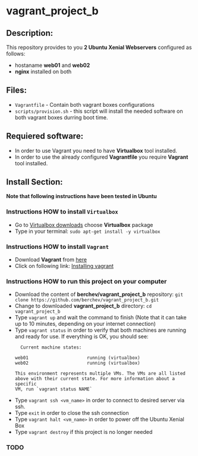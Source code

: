 # vagrant_project_b

## Description:
This repository provides to you **2 Ubuntu Xenial Webservers** configured as follows:
- hostaname **web01** and **web02**
- **nginx** installed on both

## Files:
- `Vagrantfile` - Contain both vagrant boxes configurations
- `scripts/provision.sh` - this script will install the needed software on both vagrant boxes durring boot time.

## Requiered software:

- In order to use Vagrant you need to have **Virtualbox** tool installed.
- In order to use the already configured **Vagrantfile** you require **Vagrant** tool installed.

## Install Section:
**Note that following instructions have been tested in Ubuntu**

### Instructions HOW to install `Virtualbox`
- Go to [Virtualbox downloads](https://www.virtualbox.org/wiki/Linux_Downloads) choose **Virtualbox** package
- Type in your terminal: `sudo apt-get install -y virtualbox `

### Instructions HOW to install `Vagrant`
- Download **Vagrant** from [here](https://www.vagrantup.com/downloads.html)
- Click on following link: [Installing vagrant](https://www.vagrantup.com/docs/installation/)

### Instructions HOW to run this project on your computer
- Download the content of **berchev/vagrant_project_b** repository: `git clone https://github.com/berchev/vagrant_project_b.git`
- Change to downloaded **vagrant_project_b** directory: `cd vagrant_project_b`
- Type `vagrant up` and wait the command to finish (Note that it can take up to 10 minutes, depending on your internet connection)
- Type `vagrant status` in order to verify that both machines are running and ready for use. If everything is OK, you should see:
  ```
    Current machine states:

  web01                      running (virtualbox)
  web02                      running (virtualbox)

  This environment represents multiple VMs. The VMs are all listed
  above with their current state. For more information about a specific
  VM, run `vagrant status NAME`
  ```
- Type `vagrant ssh <vm_name>` in order to connect to desired server via ssh.
- Type `exit` in order to close the ssh connection
- Type `vagrant halt <vm_name>` in order to power off the Ubuntu Xenial Box
- Type `vagrant destroy` if this project is no longer needed

### TODO

